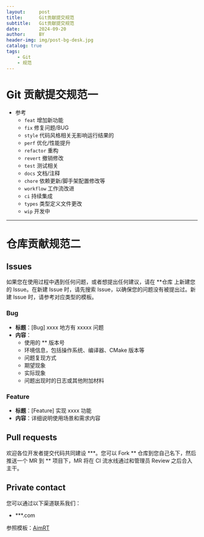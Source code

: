 ```yaml
---
layout:     post
title:      Git贡献提交规范
subtitle:   Git贡献提交规范
date:       2024-09-20
author:     BY
header-img: img/post-bg-desk.jpg
catalog: true
tags:
    - Git
    - 规范
---
```


# Git 贡献提交规范一

- 参考
  - `feat` 增加新功能
  - `fix` 修复问题/BUG
  - `style` 代码风格相关无影响运行结果的
  - `perf` 优化/性能提升
  - `refactor` 重构
  - `revert` 撤销修改
  - `test` 测试相关
  - `docs` 文档/注释
  - `chore` 依赖更新/脚手架配置修改等
  - `workflow` 工作流改进
  - `ci` 持续集成
  - `types` 类型定义文件更改
  - `wip` 开发中


---


# 仓库贡献规范二


## Issues

如果您在使用过程中遇到任何问题，或者想提出任何建议，请在 **仓库 上新建您的 Issue。在新建 Issue 时，请先搜索 Issue，以确保您的问题没有被提出过。新建 Issue 时，请参考对应类型的模板。

### Bug
- **标题**：[Bug] xxxx 地方有 xxxxx 问题
- **内容**：
  - 使用的 ** 版本号
  - 环境信息，包括操作系统、编译器、CMake 版本等
  - 问题复现方式
  - 期望现象
  - 实际现象
  - 问题出现时的日志或其他附加材料


### Feature
- **标题**：[Feature] 实现 xxxx 功能
- **内容**：详细说明使用场景和需求内容


## Pull requests

欢迎各位开发者提交代码共同建设 ***。您可以 Fork ** 仓库到您自己名下，然后推送一个 MR 到 ** 项目下，MR 将在 CI 流水线通过和管理员 Review 之后合入主干。


## Private contact

您可以通过以下渠道联系我们：

- ***.com

参照模板：[AimRT](https://github.com/AimRT/AimRT/blob/main/document/sphinx-cn/contact/index.md)
